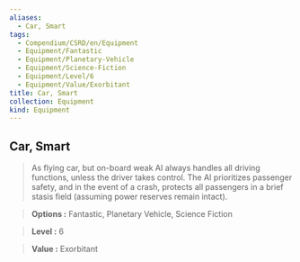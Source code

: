 ```yaml
---
aliases:
  - Car, Smart
tags:
  - Compendium/CSRD/en/Equipment
  - Equipment/Fantastic
  - Equipment/Planetary-Vehicle
  - Equipment/Science-Fiction
  - Equipment/Level/6
  - Equipment/Value/Exorbitant
title: Car, Smart
collection: Equipment
kind: Equipment
---
```

## Car, Smart    
    
>As flying car, but on-board weak AI always handles all driving functions, unless the driver takes control. The AI prioritizes passenger safety, and in the event of a crash, protects all passengers in a brief stasis field (assuming power reserves remain intact).    
> **Options :** Fantastic, Planetary Vehicle, Science Fiction    
> **Level :** 6    
> **Value :** Exorbitant